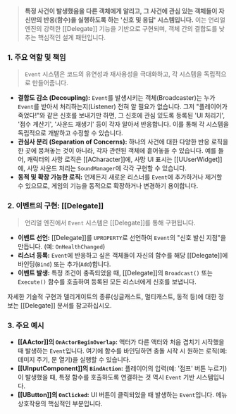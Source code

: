 > **특정 사건이 발생했음을 다른 객체에게 알리고, 그 사건에 관심 있는 객체들이 자신만의 반응(함수)을 실행하도록 하는 '신호 및 응답' 시스템입니다.** 이는 언리얼 엔진의 강력한 [[Delegate]] 기능을 기반으로 구현되며, 객체 간의 결합도를 낮추는 핵심적인 설계 패턴입니다.

### **1. 주요 역할 및 책임**
> `Event` 시스템은 코드의 유연성과 재사용성을 극대화하고, 각 시스템을 독립적으로 만들어줍니다.
* **결합도 감소 (Decoupling):**
    `Event`를 발생시키는 객체(Broadcaster)는 누가 `Event`를 받아서 처리하는지(Listener) 전혀 알 필요가 없습니다. 그저 "플레이어가 죽었다!"와 같은 신호를 보내기만 하면, 그 신호에 관심 있도록 등록된 'UI 처리기', '점수 계산기', '사운드 재생기' 등이 각자 알아서 반응합니다. 이를 통해 각 시스템을 독립적으로 개발하고 수정할 수 있습니다.
* **관심사 분리 (Separation of Concerns):**
    하나의 사건에 대한 다양한 반응 로직을 한 곳에 뭉쳐놓는 것이 아니라, 각자 관련된 객체에 흩어놓을 수 있습니다. 예를 들어, 캐릭터의 사망 로직은 [[ACharacter]]에, 사망 UI 표시는 [[UUserWidget]]에, 사망 사운드 처리는 `SoundManager`에 각각 구현할 수 있습니다.
* **동적 및 확장 가능한 로직:**
    언제든지 새로운 리스너를 `Event`에 추가하거나 제거할 수 있으므로, 게임의 기능을 동적으로 확장하거나 변경하기 용이합니다.

### **2. 이벤트의 구현: [[Delegate]]**
> 언리얼 엔진에서 `Event` 시스템은 [[Delegate]]를 통해 구현됩니다.
* **이벤트 선언:** [[Delegate]]를 `UPROPERTY`로 선언하여 `Event`의 "신호 발신 지점"을 만듭니다. (예: `OnHealthChanged`)
* **리스너 등록:** `Event`에 반응하고 싶은 객체들이 자신의 함수를 해당 [[Delegate]]에 바인딩(`Bind`) 또는 추가(`Add`)합니다.
* **이벤트 발생:** 특정 조건이 충족되었을 때, [[Delegate]]의 `Broadcast()` 또는 `Execute()` 함수를 호출하여 등록된 모든 리스너에게 신호를 보냅니다.

자세한 기술적 구현과 델리게이트의 종류(싱글캐스트, 멀티캐스트, 동적 등)에 대한 정보는 [[Delegate]] 문서를 참고하십시오.

### **3. 주요 예시**
* **[[AActor]]의 `OnActorBeginOverlap`:**
    액터가 다른 액터와 처음 겹치기 시작했을 때 발생하는 `Event`입니다. 여기에 함수를 바인딩하면 충돌 시작 시 원하는 로직(예: 데미지 주기, 문 열기)을 실행할 수 있습니다.
* **[[UInputComponent]]의 `BindAction`:**
    플레이어의 입력(예: '점프' 버튼 누르기)이 발생했을 때, 특정 함수를 호출하도록 연결하는 것 역시 `Event` 기반 시스템입니다.
* **[[UButton]]의 `OnClicked`:**
    UI 버튼이 클릭되었을 때 발생하는 `Event`입니다. 메뉴 상호작용의 핵심적인 부분입니다.